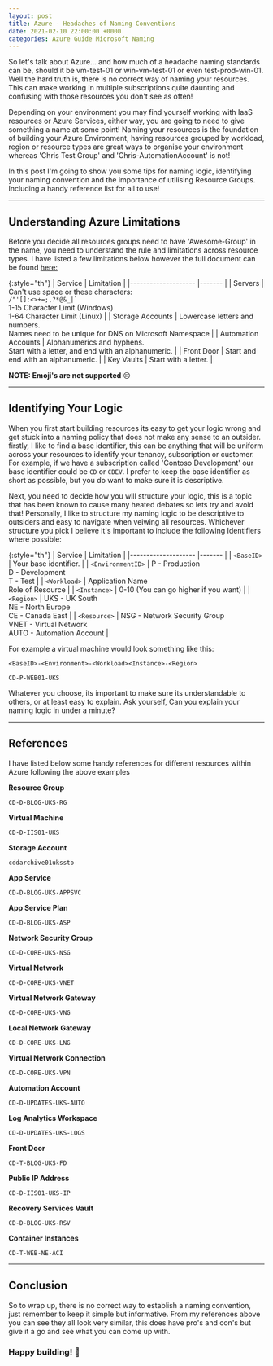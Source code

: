 ```yaml
---
layout: post
title: Azure - Headaches of Naming Conventions
date: 2021-02-10 22:00:00 +0000
categories: Azure Guide Microsoft Naming
---
```


So let's talk about Azure... and how much of a headache naming standards can be, should it be vm-test-01 or win-vm-test-01 or even test-prod-win-01. Well the hard truth is, there is no correct way of naming your resources. This can make working in multiple subscriptions quite daunting and confusing with those resources you don't see as often!

Depending on your environment you may find yourself working with IaaS resources or Azure Services, either way, you are going to need to give something a name at some point! Naming your resources is the foundation of building your Azure Environment, having resources grouped by workload, region or resource types are great ways to organise your environment whereas 'Chris Test Group' and 'Chris-AutomationAccount' is not! 

In this post I'm going to show you some tips for naming logic, identifying your naming convention and the importance of utilising Resource Groups. Including a handy reference list for all to use! 

<hr>

## Understanding Azure Limitations

Before you decide all resources groups need to have 'Awesome-Group' in the name, you need to understand the rule and limitations across resource types. I have listed a few limitations below however the full document can be found [here:](https://docs.microsoft.com/en-us/azure/azure-resource-manager/management/resource-name-rules)

{:style="th"}
|    Service          | Limitation       |
|--------------------	|-------	    |
| Servers      	        | Can't use space or these characters:<br><code>\/"'[]:<>+=;,?*@&_|`</code> <br>1-15 Character Limit (Windows)<br>1-64 Character Limit (Linux)     	    |
| Storage Accounts    | Lowercase letters and numbers. <br> Names need to be unique for DNS on Microsoft Namespace    	    |
| Automation Accounts 	        | Alphanumerics and hyphens. <br>Start with a letter, and end with an alphanumeric.    	     |
| Front Door     	        | Start and end with an alphanumeric.          |
| Key Vaults    |   Start with a letter.    |

**NOTE: Emoji's are not supported** 😢

<hr>

## Identifying Your Logic

When you first start building resources its easy to get your logic wrong and get stuck into a naming policy that does not make any sense to an outsider. firstly, I like to find a base identifier, this can be anything that will be uniform across your resources to identify your tenancy, subscription or customer. For example, if we have a subscription called 'Contoso Development' our base identifier could be `CD` or `CDEV`. I prefer to keep the base identifier as short as possible, but you do want to make sure it is descriptive. 

Next, you need to decide how you will structure your logic, this is a topic that has been known to cause many heated debates so lets try and avoid that! Personally, I like to structure my naming logic to be descriptive to outsiders and easy to navigate when veiwing all resources. Whichever structure you pick I believe it's important to include the following Identifiers where possible:

{:style="th"}
|    Service          | Limitation        |
|--------------------	|-------	       |
| `<BaseID>`    	        |  Your base identifier.   	    |
| `<EnvironmentID>`    | P - Production <br> D - Development <br> T - Test    	    |
| `<Workload>`  	        | Application Name <br> Role of Resource    	     |
| `<Instance>`     	        | 0-10 (You can go higher if you want)         |
| `<Region>`    | UKS - UK South <br> NE - North Europe <br>  CE - Canada East      |
| `<Resource>`  | NSG - Network Security Group <br> VNET - Virtual Network <br> AUTO - Automation Account |

For example a virtual machine would look something like this: <br>

```
<BaseID>-<Environment>-<Workload><Instance>-<Region>
```
```
CD-P-WEB01-UKS
```

Whatever you choose, its important to make sure its understandable to others, or at least easy to explain. Ask yourself, Can you explain your naming logic in under a minute?

<hr>

## References
I have listed below some handy references for different resources within Azure following the above examples



**Resource Group**
```
CD-D-BLOG-UKS-RG
```

**Virtual Machine**
```
CD-D-IIS01-UKS
```

**Storage Account**
```
cddarchive01ukssto
```

**App Service**
```
CD-D-BLOG-UKS-APPSVC
```

**App Service Plan**
```
CD-D-BLOG-UKS-ASP
```

**Network Security Group**
```
CD-D-CORE-UKS-NSG
```

**Virtual Network**
```
CD-D-CORE-UKS-VNET
```

**Virtual Network Gateway**
```
CD-D-CORE-UKS-VNG
```

**Local Network Gateway**
```
CD-D-CORE-UKS-LNG
```

**Virtual Network Connection**
```
CD-D-CORE-UKS-VPN
```

**Automation Account**
```
CD-D-UPDATES-UKS-AUTO
```

**Log Analytics Workspace**
```
CD-D-UPDATES-UKS-LOGS
```

**Front Door**
```
CD-T-BLOG-UKS-FD
```

**Public IP Address**
```
CD-D-IIS01-UKS-IP
```

**Recovery Services Vault**
```
CD-D-BLOG-UKS-RSV
```

**Container Instances**
```
CD-T-WEB-NE-ACI
```

<hr>

## Conclusion

So to wrap up, there is no correct way to establish a naming convention, just remember to keep it simple but informative. From my references above you can see they all look very similar, this does have pro's and con's but give it a go and see what you can come up with. 

### Happy building! 👋

